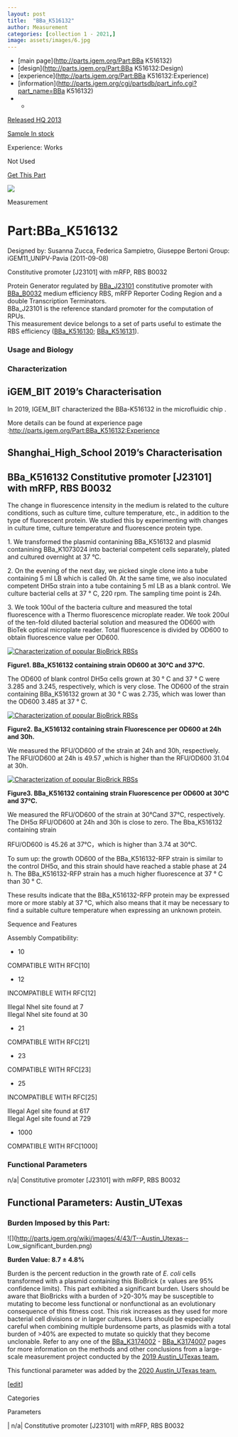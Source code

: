 ```yaml
---
layout: post
title:  "BBa_K516132"
author: Measurement
categories: [collection 1 - 2021,] 
image: assets/images/6.jpg
---
```



  * [main page](http://parts.igem.org/Part:BBa K516132)
  * [design](http://parts.igem.org/Part:BBa K516132:Design)
  * [experience](http://parts.igem.org/Part:BBa K516132:Experience)
  * [information](http://parts.igem.org/cgi/partsdb/part_info.cgi?part_name=BBa K516132)
  *   * 

[Released HQ 2013](http://parts.igem.org/Help:Part_Status_Box)

[Sample In stock](http://parts.igem.org/Help:Part_Status_Box)

Experience: Works

Not Used

[ Get This Part](http://parts.igem.org/partsdb/get_part.cgi?part=BBa_K516132)

![](http://parts.igem.org/images/partbypart/icon_measurement.png)

Measurement

# Part:BBa_K516132

Designed by: Susanna Zucca, Federica Sampietro, Giuseppe Bertoni   Group:
iGEM11_UNIPV-Pavia   (2011-09-08)

Constitutive promoter [J23101] with mRFP, RBS B0032

  
Protein Generator regulated by
[BBa_J23101](http://parts.igem.org/wiki/index.php/Part:BBa_J23101)
constitutive promoter with
[BBa_B0032](http://parts.igem.org/wiki/index.php/Part:BBa_B0032) medium
efficiency RBS, mRFP Reporter Coding Region and a double Transcription
Terminators.  
BBa_J23101 is the reference standard promoter for the computation of RPUs.  
This measurement device belongs to a set of parts useful to estimate the RBS
efficiency
([BBa_K516130](http://parts.igem.org/wiki/index.php/Part:BBa_K516130);
[BBa_K516131](http://parts.igem.org/wiki/index.php/Part:BBa_K516131)).  
  

### Usage and Biology

### Characterization

## iGEM_BIT 2019’s Characterisation

In 2019, IGEM_BIT characterized the BBa-K516132 in the microfluidic chip .

More details can be found at experience page
:<http://parts.igem.org/Part:BBa_K516132:Experience>

## Shanghai_High_School 2019’s Characterisation

## BBa_K516132 Constitutive promoter [J23101] with mRFP, RBS B0032

The change in fluorescence intensity in the medium is related to the culture
conditions, such as culture time, culture temperature, etc., in addition to
the type of fluorescent protein. We studied this by experimenting with changes
in culture time, culture temperature and fluorescence protein type.

1\. We transformed the plasmid contanining BBa_K516132 and plasmid contanining
BBa_K1073024 into bacterial competent cells separately, plated and cultured
overnight at 37 °C.

2\. On the evening of the next day, we picked single clone into a tube
containing 5 ml LB which is called 0h. At the same time, we also inoculated
competent DH5α strain into a tube containing 5 ml LB as a blank control. We
culture bacterial cells at 37 ° C, 220 rpm. The sampling time point is 24h.

3\. We took 100ul of the bacteria culture and measured the total fluorescence
with a Thermo fluorescence microplate reader. We took 200ul of the ten-fold
diluted bacterial solution and measured the OD600 with BioTek optical
microplate reader. Total fluorescence is divided by OD600 to obtain
fluorescence value per OD600.

[![Characterization of popular BioBrick
RBSs](/wiki/images/thumb/e/e0/K516132-4.png/400px-K516132-4.png)](/File:K516132-4.png
"Characterization of popular BioBrick RBSs")

**Figure1. BBa_K516132 containing strain OD600 at 30℃ and 37℃.**

The OD600 of blank control DH5α cells grown at 30 ° C and 37 ° C were 3.285
and 3.245, respectively, which is very close. The OD600 of the strain
containing BBa_K516132 grown at 30 ° C was 2.735, which was lower than the
OD600 3.485 at 37 ° C.

[![Characterization of popular BioBrick
RBSs](/wiki/images/thumb/0/08/K516132-2.png/400px-K516132-2.png)](/File:K516132-2.png
"Characterization of popular BioBrick RBSs")

**Figure2. Ba_K516132 containing strain Fluorescence per OD600 at 24h and
30h.**

We measured the RFU/OD600 of the strain at 24h and 30h, respectively. The
RFU/OD600 at 24h is 49.57 ,which is higher than the RFU/OD600 31.04 at 30h.

[![Characterization of popular BioBrick
RBSs](/wiki/images/thumb/1/15/K516132-3.png/400px-K516132-3.png)](/File:K516132-3.png
"Characterization of popular BioBrick RBSs")

**Figure3. BBa_K516132 containing strain Fluorescence per OD600 at 30℃ and
37℃.**

We measured the RFU/OD600 of the strain at 30℃and 37℃, respectively. The DH5α
RFU/OD600 at 24h and 30h is close to zero. The Bba_K516132 containing strain

RFU/OD600 is 45.26 at 37℃，which is higher than 3.74 at 30℃.

To sum up: the growth OD600 of the BBa_K516132-RFP strain is similar to the
control DH5α, and this strain should have reached a stable phase at 24 h. The
BBa_K516132-RFP strain has a much higher fluorescence at 37 ° C than 30 ° C.

These results indicate that the BBa_K516132-RFP protein may be expressed more
or more stably at 37 °C, which also means that it may be necessary to find a
suitable culture temperature when expressing an unknown protein.

  
Sequence and Features

  

Assembly Compatibility:

  * 10

COMPATIBLE WITH RFC[10]

  * 12

INCOMPATIBLE WITH RFC[12]

Illegal NheI site found at 7  
Illegal NheI site found at 30  

  * 21

COMPATIBLE WITH RFC[21]

  * 23

COMPATIBLE WITH RFC[23]

  * 25

INCOMPATIBLE WITH RFC[25]

Illegal AgeI site found at 617  
Illegal AgeI site found at 729  

  * 1000

COMPATIBLE WITH RFC[1000]

  

### Functional Parameters

n/a| Constitutive promoter [J23101] with mRFP, RBS B0032

  

## Functional Parameters: Austin_UTexas

### Burden Imposed by this Part:

![](http://parts.igem.org/wiki/images/4/43/T--Austin_Utexas--
Low_significant_burden.png)

**Burden Value: 8.7 ± 4.8%**

Burden is the percent reduction in the growth rate of _E. coli_ cells
transformed with a plasmid containing this BioBrick (± values are 95%
confidence limits). This part exhibited a significant burden. Users should be
aware that BioBricks with a burden of >20-30% may be susceptible to mutating
to become less functional or nonfunctional as an evolutionary consequence of
this fitness cost. This risk increases as they used for more bacterial cell
divisions or in larger cultures. Users should be especially careful when
combining multiple burdensome parts, as plasmids with a total burden of >40%
are expected to mutate so quickly that they become unclonable. Refer to any
one of the [BBa_K3174002](http://parts.igem.org/Part:BBa_K3174002) \-
[BBa_K3174007](http://parts.igem.org/Part:BBa_K3174007) pages for more
information on the methods and other conclusions from a large-scale
measurement project conducted by the [2019 Austin_UTexas
team.](https://2019.igem.org/Team:Austin_UTexas)

This functional parameter was added by the [2020 Austin_UTexas
team.](https://2020.igem.org/Team:Austin_UTexas/Contribution)

[[edit](http://parts.igem.org/partsdb/part_info.cgi?part_name=BBa_K516132)]

Categories

Parameters

| n/a| Constitutive promoter [J23101] with mRFP, RBS B0032

